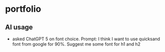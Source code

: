 # portfolio

## AI usage

- asked ChatGPT 5 on font choice. Prompt: I think I want to use quicksand font
  from google for 90%. Suggest me some font for h1 and h2
